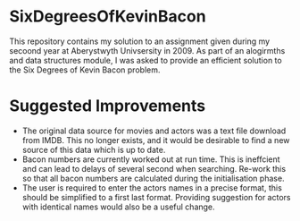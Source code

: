 SixDegreesOfKevinBacon
======================

This repository contains my solution to an assignment given during my secoond year at Aberystwyth Univsersity in 2009. As part of an alogirmths and data structures module, I was asked to provide an efficient solution to the Six Degrees of Kevin Bacon problem.

Suggested Improvements
======================

- The original data source for movies and actors was a text file download from IMDB. This no longer exists, and it would be desirable to find a new source of this data which is up to date.
- Bacon numbers are currently worked out at run time. This is ineffcient and can lead to delays of several second when searching. Re-work this so that all bacon numbers are calculated during the initialisation phase.
- The user is required to enter the actors names in a precise format, this should be simplified to a first last format. Providing suggestion for actors with identical names would also be a useful change.
